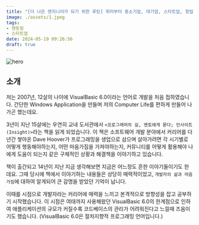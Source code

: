 ```yaml
---
title: "[더 나은 엔지니어가 되기 위한 루틴] 취미부터 중소기업, 대기업, 스타트업, 창업까지 경험하며 느낀 점"
image: ./assets/1.jpeg
tags:
- 멘토링
- 스타트업
date: 2024-05-19 09:26:56
draft: true
---
```


![hero](./assets/1.jpeg)

## 소개

저는 2007년, 12살의 나이에 VisualBasic 6.0이라는 언어로 개발을 처음 접하였습니다. 간단한 Windows Application을 만들며 저의 Computer Life를 편하게 만들어 나가곤 했는데요.

3년이 지난 15살에는 우연히 교내 도서관에서 `<프로그래머의 길, 멘토에게 묻다; 인사이트(Insight)>`라는 책을 읽게 되었습니다. 이 책은 소프트웨어 개발 분야에서 커리어를 다년간 쌓아온 Dave Hoover가 프로그래밍을 생업으로 삼으며 살아가려면 각 시기별로 어떻게 행동해야하는지, 어떤 마음가짐을 가져야하는지, 커뮤니티를 어떻게 활용해야 나에게 도움이 되는지 같은 구체적인 상황과 해결책을 이야기하고 있습니다.

책이 출간되고 14년이 지난 지금 생각해보면 지금은 어느정도 흔한 이야기들이기도 한데요. 그때 당시에 책에서 이야기하는 내용들은 상당히 매력적이었고, `개발자의 삶과 마음가짐`에 대하여 알게되어 큰 감명을 받았던 기억이 납니다.

이때를 시점으로 개발자라는 커리어에 매력을 느끼고 본격적으로 방향성을 잡고 공부하기 시작했습니다. 이 시점은 여태까지 사용해왔던 VisualBasic 6.0의 한계점으로 인하여 애플리케이션의 규모가 커질수록 코드베이스의 관리가 어려워진다고 느낄때 즈음이기도 했습니다. (VisualBasic 6.0은 절차지향적 프로그래밍 언어입니다.)


